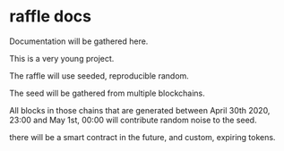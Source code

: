 <Hero state></Hero>

<div>

# raffle docs

Documentation will be gathered here.

This is a very young project.

The raffle will use seeded, reproducible random.

The seed will be gathered from multiple blockchains.

All blocks in those chains that are generated between April 30th 2020, 23:00 and May 1st, 00:00
will contribute random noise to the seed.

there will be a smart contract in the future, and custom, expiring tokens.

</div>
